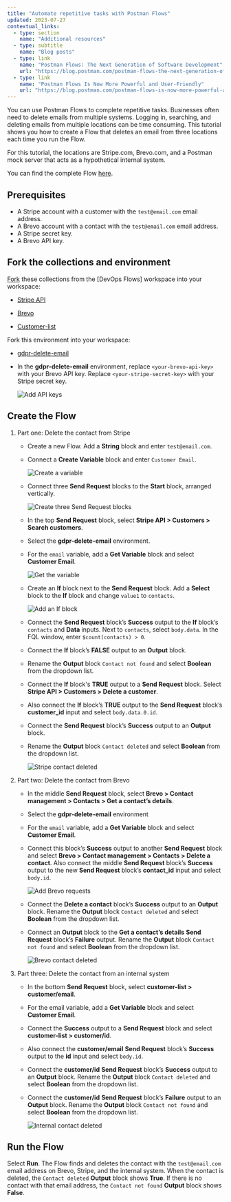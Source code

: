 ```yaml
---
title: "Automate repetitive tasks with Postman Flows"
updated: 2023-07-27
contextual_links:
  - type: section
    name: "Additional resources"
  - type: subtitle
    name: "Blog posts"
  - type: link
    name: "Postman Flows: The Next Generation of Software Development"
    url: "https://blog.postman.com/postman-flows-the-next-generation-of-software-development/"
  - type: link
    name: "Postman Flows Is Now More Powerful and User-Friendly"
    url: "https://blog.postman.com/postman-flows-is-now-more-powerful-and-user-friendly/"
---
```


You can use Postman Flows to complete repetitive tasks. Businesses often need to delete emails from multiple systems. Logging in, searching, and deleting emails from multiple locations can be time consuming. This tutorial shows you how to create a Flow that deletes an email from three locations each time you run the Flow.

For this tutorial, the locations are Stripe.com, Brevo.com, and a Postman mock server that acts as a hypothetical internal system.

You can find the complete Flow [here](https://www.postman.com/postman/workspace/devops-flows/flow/6417a7608c4c54003a4ad899).

## Prerequisites

* A Stripe account with a customer with the `test@email.com` email address.
* A Brevo account with a contact with the `test@email.com` email address.
* A Stripe secret key.
* A Brevo API key.

## Fork the collections and environment

[Fork](/docs/collaborating-in-postman/using-version-control/forking-entities/) these collections from the [DevOps Flows] workspace into your workspace:

* [Stripe API](https://www.postman.com/postman/workspace/devops-flows/collection/23919558-28c83ecb-a721-46ae-af8f-a69cddd5007b?action=share&creator=21580188)

* [Brevo](https://www.postman.com/postman/workspace/devops-flows/collection/23919558-15fcd5b7-53b7-4979-81fa-a95fc3605a2f?action=share&creator=21580188)

* [Customer-list](https://www.postman.com/postman/workspace/devops-flows/collection/23919558-e6b506da-a612-4601-8a55-d3f4a4d37a31?action=share&creator=21580188)

Fork this environment into your workspace:

* [gdpr-delete-email](https://www.postman.com/postman/workspace/devops-flows/environment/21580188-d7306a24-e742-42e2-8bfd-d122bd1e52ca)

* In the **gdpr-delete-email** environment, replace `<your-brevo-api-key>` with your Brevo API key. Replace `<your-stripe-secret-key>` with your Stripe secret key.

    ![Add API keys](https://assets.postman.com/postman-docs/v10/flows-tut-rep-update-env-v10.jpg)

## Create the Flow

1. Part one: Delete the contact from Stripe

    * Create a new Flow. Add a **String** block and enter `test@email.com`.

    * Connect a **Create Variable** block and enter `Customer Email`.

        <img src="https://assets.postman.com/postman-docs/v10/flows-tut-rep-create-variable-v10.gif" alt="Create a variable" fetchpriority="low" loading="lazy" >

    * Connect three **Send Request** blocks to the **Start** block, arranged vertically.

        ![Create three Send Request blocks](https://assets.postman.com/postman-docs/v10/flows-tut-rep-3send-requests-v10.jpg)

    * In the top **Send Request** block, select **Stripe API > Customers > Search customers**.
    * Select the **gdpr-delete-email** environment.
    * For the `email` variable, add a **Get Variable** block and select **Customer Email**.

        <img src="https://assets.postman.com/postman-docs/v10/flows-tut-rep-get-variable-v10.gif" alt="Get the variable" fetchpriority="low" loading="lazy" >

    * Create an **If** block next to the **Send Request** block. Add a **Select** block to the **If** block and change `value1` to `contacts`.

        <img src="https://assets.postman.com/postman-docs/v10/flows-tut-rep-if-block-v10-2.gif" alt="Add an If block" fetchpriority="low" loading="lazy" >

    * Connect the **Send Request** block’s **Success** output to the **If** block’s `contacts` and **Data** inputs. Next to `contacts`, select `body.data`. In the FQL window, enter `$count(contacts) > 0`.
    * Connect the **If** block’s **FALSE** output to an **Output** block.
    * Rename the **Output** block `Contact not found` and select **Boolean** from the dropdown list.
    * Connect the **If** block's **TRUE** output to a **Send Request** block. Select **Stripe API > Customers > Delete a customer**.
    * Also connect the **If** block’s **TRUE** output to the **Send Request** block’s **customer_id** input and select `body.data.0.id`.
    * Connect the **Send Request** block’s **Success** output to an **Output** block.
    * Rename the **Output** block `Contact deleted` and select **Boolean** from the dropdown list.

        ![Stripe contact deleted](https://assets.postman.com/postman-docs/v10/flows-tut-rep-stripe-deleted-v10.jpg)

1. Part two: Delete the contact from Brevo

    * In the middle **Send Request** block, select **Brevo > Contact management > Contacts > Get a contact’s details**.
    * Select the **gdpr-delete-email** environment
    * For the `email` variable, add a **Get Variable** block and select **Customer Email**.
    * Connect this block’s **Success** output to another **Send Request** block and select **Brevo > Contact management > Contacts > Delete a contact**. Also connect the middle **Send Request** block’s **Success** output to the new **Send Request** block’s **contact_id** input and select `body.id`.

        ![Add Brevo requests](https://assets.postman.com/postman-docs/v10/flows-tut-rep-brevo-requests-v10.jpg)

    * Connect the **Delete a contact** block’s **Success** output to an **Output** block. Rename the **Output** block `Contact deleted` and select **Boolean** from the dropdown list.
    * Connect an **Output** block to the **Get a contact’s details** **Send Request** block’s **Failure** output. Rename the **Output** block `Contact not found` and select **Boolean** from the dropdown list.

        ![Brevo contact deleted](https://assets.postman.com/postman-docs/v10/flows-tut-rep-brevo-deleted-v10.jpg)

1. Part three: Delete the contact from an internal system

    * In the bottom **Send Request** block, select **customer-list > customer/email**.
    * For the email variable, add a **Get Variable** block and select **Customer Email**.
    * Connect the **Success** output to a **Send Request** block and select **customer-list > customer/id**.
    * Also connect the **customer/email** **Send Request** block’s **Success** output to the **id** input and select `body.id`.
    * Connect the **customer/id** **Send Request** block’s **Success** output to an **Output** block. Rename the **Output** block `Contact deleted` and select **Boolean** from the dropdown list.
    * Connect the **customer/id** **Send Request** block’s **Failure** output to an **Output** block. Rename the **Output** block `Contact not found` and select **Boolean** from the dropdown list.

        ![Internal contact deleted](https://assets.postman.com/postman-docs/v10/flows-tut-rep-internal-deleted-v10.jpg)

## Run the Flow

Select **Run**. The Flow finds and deletes the contact with the `test@email.com` email address on Brevo, Stripe, and the internal system. When the contact is deleted, the `Contact deleted` **Output** block shows **True**. If there is no contact with that email address, the `Contact not found` **Output** block shows **False**.
